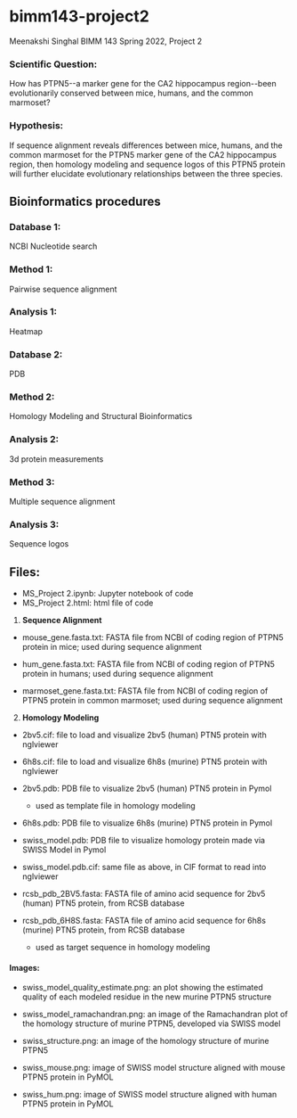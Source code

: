 # bimm143-project2
Meenakshi Singhal
BIMM 143 Spring 2022, Project 2


### Scientific Question:
How has PTPN5--a marker gene for the CA2 hippocampus region--been evolutionarily conserved between mice, humans, and the common marmoset?

### Hypothesis:
If sequence alignment reveals differences between mice, humans, and the common marmoset for the PTPN5 marker gene of the CA2 hippocampus region, then homology modeling and sequence logos of this PTPN5 protein will further elucidate evolutionary relationships between the three species.

## Bioinformatics procedures 

### Database 1:
NCBI Nucleotide search

### Method 1:
Pairwise sequence alignment

### Analysis 1:
Heatmap

### Database 2: 
PDB

### Method 2:
Homology Modeling and Structural Bioinformatics

### Analysis 2:
3d protein measurements 

### Method 3:
Multiple sequence alignment

### Analysis 3:
Sequence logos

## Files:

- MS_Project 2.ipynb: Jupyter notebook of code
- MS_Project 2.html: html file of code

1. **Sequence Alignment** 
- mouse_gene.fasta.txt: FASTA file from NCBI of coding region of PTPN5 protein in mice; used during sequence alignment 


- hum_gene.fasta.txt: FASTA file from NCBI of coding region of PTPN5 protein in humans; used during sequence alignment 


- marmoset_gene.fasta.txt: FASTA file from NCBI of coding region of PTPN5 protein in common marmoset; used during sequence alignment 

2. **Homology Modeling**
- 2bv5.cif: file to load and visualize 2bv5 (human) PTN5 protein with nglviewer
- 6h8s.cif: file to load and visualize 6h8s (murine) PTN5 protein with nglviewer


- 2bv5.pdb: PDB file to visualize 2bv5 (human) PTN5 protein in Pymol
  - used as template file in homology modeling
- 6h8s.pdb: PDB file to visualize 6h8s (murine) PTN5 protein in Pymol
- swiss_model.pdb: PDB file to visualize homology protein made via SWISS Model in Pymol
- swiss_model.pdb.cif: same file as above, in CIF format to read into nglviewer

- rcsb_pdb_2BV5.fasta: FASTA file of amino acid sequence for 2bv5 (human) PTN5 protein, from RCSB database
- rcsb_pdb_6H8S.fasta: FASTA file of amino acid sequence for 6h8s (murine) PTN5 protein, from RCSB database
    - used as target sequence in homology modeling


#### Images: 
- swiss_model_quality_estimate.png: an plot showing the estimated quality of each modeled residue in the new murine PTPN5 structure
- swiss_model_ramachandran.png: an image of the Ramachandran plot of the homology structure of murine PTPN5, developed via SWISS model
- swiss_structure.png: an image of the homology structure of murine PTPN5

- swiss_mouse.png: image of SWISS model structure aligned with mouse PTPN5 protein in PyMOL
- swiss_hum.png: image of SWISS model structure aligned with human PTPN5 protein in PyMOL

